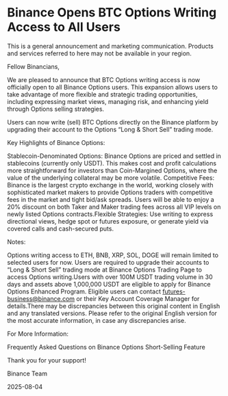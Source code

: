 # Binance Opens BTC Options Writing Access to All Users

This is a general announcement and marketing communication. Products and services referred to here may not be available in your region.

Fellow Binancians,

We are pleased to announce that BTC Options writing access is now officially open to all Binance Options users. This expansion allows users to take advantage of more flexible and strategic trading opportunities, including expressing market views, managing risk, and enhancing yield through Options selling strategies.

Users can now write (sell) BTC Options directly on the Binance platform by upgrading their account to the Options “Long & Short Sell” trading mode.

Key Highlights of Binance Options:

Stablecoin-Denominated Options: Binance Options are priced and settled in stablecoins (currently only USDT). This makes cost and profit calculations more straightforward for investors than Coin-Margined Options, where the value of the underlying collateral may be more volatile. Competitive Fees: Binance is the largest crypto exchange in the world, working closely with sophisticated market makers to provide Options traders with competitive fees in the market and tight bid/ask spreads. Users will be able to enjoy a 20% discount on both Taker and Maker trading fees across all VIP levels on newly listed Options contracts.Flexible Strategies: Use writing to express directional views, hedge spot or futures exposure, or generate yield via covered calls and cash-secured puts.

Notes:

Options writing access to ETH, BNB, XRP, SOL, DOGE will remain limited to selected users for now. Users are required to upgrade their accounts to “Long & Short Sell” trading mode at Binance Options Trading Page to access Options writing.Users with over 100M USDT trading volume in 30 days and assets above 1,000,000 USDT are eligible to apply for Binance Options Enhanced Program. Eligible users can contact futures-business@binance.com or their Key Account Coverage Manager for details.There may be discrepancies between this original content in English and any translated versions. Please refer to the original English version for the most accurate information, in case any discrepancies arise.

For More Information:

Frequently Asked Questions on Binance Options Short-Selling Feature

Thank you for your support!

Binance Team

2025-08-04